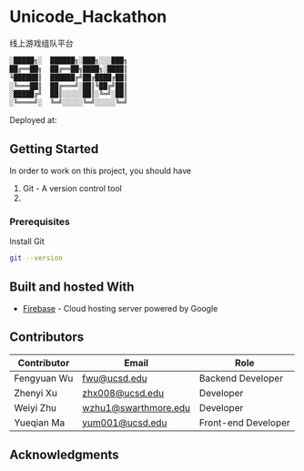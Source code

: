 # Unicode_Hackathon
线上游戏组队平台

```bash
░█████╗░  ██████╗░███╗░░░███╗
██╔══██╗  ██╔══██╗████╗░████║
╚██████║  ██████╔╝██╔████╔██║
░╚═══██║  ██╔═══╝░██║╚██╔╝██║
░█████╔╝  ██║░░░░░██║░╚═╝░██║
░╚════╝░  ╚═╝░░░░░╚═╝░░░░░╚═╝
```

Deployed at: 

## Getting Started

In order to work on this project, you should have <br>

1. Git - A version control tool
2. 

### Prerequisites

Install Git
```bash
git --version
```


## Built and hosted With

* [Firebase](https://firebase.google.com/) - Cloud hosting server powered by Google


## Contributors

| Contributor   | Email         | Role         |
| ------------- | ------------- |------------- |
| Fengyuan Wu   | fwu@ucsd.edu  | Backend Developer       |
| Zhenyi Xu     | zhx008@ucsd.edu     | Developer                           |
| Weiyi Zhu     | wzhu1@swarthmore.edu     | Developer                       |
| Yueqian Ma    | yum001@ucsd.edu     | Front-end Developer                          |



## Acknowledgments

<br>

